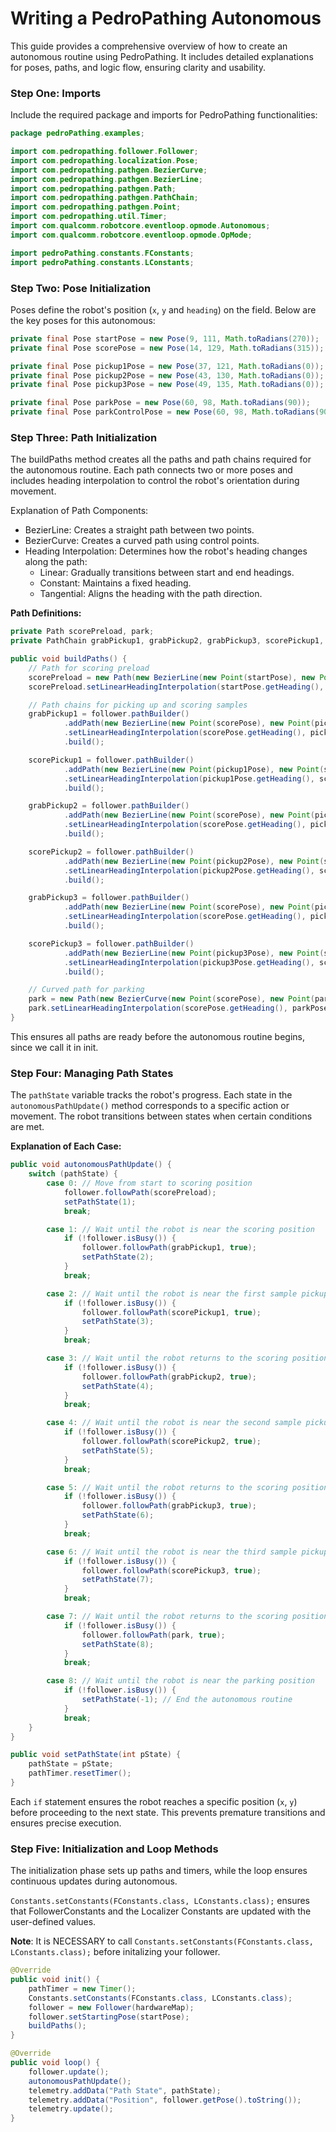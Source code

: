 # Writing a PedroPathing Autonomous #

This guide provides a comprehensive overview of how to create an autonomous routine using PedroPathing. It includes detailed explanations for poses, paths, and logic flow, ensuring clarity and usability.


### Step One: Imports #

Include the required package and imports for PedroPathing functionalities:

```java
package pedroPathing.examples;

import com.pedropathing.follower.Follower;
import com.pedropathing.localization.Pose;
import com.pedropathing.pathgen.BezierCurve;
import com.pedropathing.pathgen.BezierLine;
import com.pedropathing.pathgen.Path;
import com.pedropathing.pathgen.PathChain;
import com.pedropathing.pathgen.Point;
import com.pedropathing.util.Timer;
import com.qualcomm.robotcore.eventloop.opmode.Autonomous;
import com.qualcomm.robotcore.eventloop.opmode.OpMode;

import pedroPathing.constants.FConstants;
import pedroPathing.constants.LConstants;
```



### Step Two: Pose Initialization #
Poses define the robot's position (`x`, `y` and `heading`) on the field. Below are the key poses for this autonomous:

```java
private final Pose startPose = new Pose(9, 111, Math.toRadians(270));  // Starting position
private final Pose scorePose = new Pose(14, 129, Math.toRadians(315)); // Scoring position

private final Pose pickup1Pose = new Pose(37, 121, Math.toRadians(0)); // First sample pickup
private final Pose pickup2Pose = new Pose(43, 130, Math.toRadians(0)); // Second sample pickup
private final Pose pickup3Pose = new Pose(49, 135, Math.toRadians(0)); // Third sample pickup

private final Pose parkPose = new Pose(60, 98, Math.toRadians(90));    // Parking position
private final Pose parkControlPose = new Pose(60, 98, Math.toRadians(90)); // Control point for curved path
```



### Step Three: Path Initialization #
The buildPaths method creates all the paths and path chains required for the autonomous routine. Each path connects two or more poses and includes heading interpolation to control the robot's orientation during movement.

Explanation of Path Components:
- BezierLine: Creates a straight path between two points.
- BezierCurve: Creates a curved path using control points.
- Heading Interpolation: Determines how the robot's heading changes along the path:
    - Linear: Gradually transitions between start and end headings.
    - Constant: Maintains a fixed heading.
    - Tangential: Aligns the heading with the path direction.

**Path Definitions:**

```java
private Path scorePreload, park;
private PathChain grabPickup1, grabPickup2, grabPickup3, scorePickup1, scorePickup2, scorePickup3;

public void buildPaths() {
    // Path for scoring preload
    scorePreload = new Path(new BezierLine(new Point(startPose), new Point(scorePose)));
    scorePreload.setLinearHeadingInterpolation(startPose.getHeading(), scorePose.getHeading());

    // Path chains for picking up and scoring samples
    grabPickup1 = follower.pathBuilder()
            .addPath(new BezierLine(new Point(scorePose), new Point(pickup1Pose)))
            .setLinearHeadingInterpolation(scorePose.getHeading(), pickup1Pose.getHeading())
            .build();

    scorePickup1 = follower.pathBuilder()
            .addPath(new BezierLine(new Point(pickup1Pose), new Point(scorePose)))
            .setLinearHeadingInterpolation(pickup1Pose.getHeading(), scorePose.getHeading())
            .build();

    grabPickup2 = follower.pathBuilder()
            .addPath(new BezierLine(new Point(scorePose), new Point(pickup2Pose)))
            .setLinearHeadingInterpolation(scorePose.getHeading(), pickup2Pose.getHeading())
            .build();

    scorePickup2 = follower.pathBuilder()
            .addPath(new BezierLine(new Point(pickup2Pose), new Point(scorePose)))
            .setLinearHeadingInterpolation(pickup2Pose.getHeading(), scorePose.getHeading())
            .build();

    grabPickup3 = follower.pathBuilder()
            .addPath(new BezierLine(new Point(scorePose), new Point(pickup3Pose)))
            .setLinearHeadingInterpolation(scorePose.getHeading(), pickup3Pose.getHeading())
            .build();

    scorePickup3 = follower.pathBuilder()
            .addPath(new BezierLine(new Point(pickup3Pose), new Point(scorePose)))
            .setLinearHeadingInterpolation(pickup3Pose.getHeading(), scorePose.getHeading())
            .build();

    // Curved path for parking
    park = new Path(new BezierCurve(new Point(scorePose), new Point(parkControlPose), new Point(parkPose)));
    park.setLinearHeadingInterpolation(scorePose.getHeading(), parkPose.getHeading());
}
```

This ensures all paths are ready before the autonomous routine begins, since we call it in init.



### Step Four: Managing Path States #

The `pathState` variable tracks the robot's progress. Each state in the `autonomousPathUpdate()` method corresponds to a specific action or movement. The robot transitions between states when certain conditions are met.

**Explanation of Each Case:**
```java
public void autonomousPathUpdate() {
    switch (pathState) {
        case 0: // Move from start to scoring position
            follower.followPath(scorePreload);
            setPathState(1);
            break;

        case 1: // Wait until the robot is near the scoring position
            if (!follower.isBusy()) {
                follower.followPath(grabPickup1, true);
                setPathState(2);
            }
            break;

        case 2: // Wait until the robot is near the first sample pickup position
            if (!follower.isBusy()) {
                follower.followPath(scorePickup1, true);
                setPathState(3);
            }
            break;

        case 3: // Wait until the robot returns to the scoring position
            if (!follower.isBusy()) {
                follower.followPath(grabPickup2, true);
                setPathState(4);
            }
            break;

        case 4: // Wait until the robot is near the second sample pickup position
            if (!follower.isBusy()) {
                follower.followPath(scorePickup2, true);
                setPathState(5);
            }
            break;

        case 5: // Wait until the robot returns to the scoring position
            if (!follower.isBusy()) {
                follower.followPath(grabPickup3, true);
                setPathState(6);
            }
            break;

        case 6: // Wait until the robot is near the third sample pickup position
            if (!follower.isBusy()) {
                follower.followPath(scorePickup3, true);
                setPathState(7);
            }
            break;

        case 7: // Wait until the robot returns to the scoring position
            if (!follower.isBusy()) {
                follower.followPath(park, true);
                setPathState(8);
            }
            break;

        case 8: // Wait until the robot is near the parking position
            if (!follower.isBusy()) {
                setPathState(-1); // End the autonomous routine
            }
            break;
    }
}

public void setPathState(int pState) {
    pathState = pState;
    pathTimer.resetTimer();
}
```

Each `if` statement ensures the robot reaches a specific position (`x`, `y`) before proceeding to the next state. This prevents premature transitions and ensures precise execution.



### Step Five: Initialization and Loop Methods #
The initialization phase sets up paths and timers, while the loop ensures continuous updates during autonomous.  

`Constants.setConstants(FConstants.class, LConstants.class);` ensures that FollowerConstants and the Localizer Constants are updated with the user-defined values.  

**Note**: It is NECESSARY to call `Constants.setConstants(FConstants.class, LConstants.class);` before initalizing your follower.

```java
@Override
public void init() {
    pathTimer = new Timer();
    Constants.setConstants(FConstants.class, LConstants.class);
    follower = new Follower(hardwareMap);
    follower.setStartingPose(startPose);
    buildPaths();
}

@Override
public void loop() {
    follower.update();
    autonomousPathUpdate();
    telemetry.addData("Path State", pathState);
    telemetry.addData("Position", follower.getPose().toString());
    telemetry.update();
}
```
